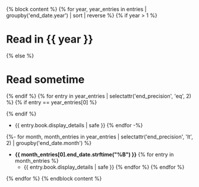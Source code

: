 {% block content %}
{% for year, year_entries in entries | groupby('end_date.year') | sort | reverse %}
{% if year > 1 %}
# Read in {{ year }}
{% else %}
# Read sometime
{% endif %}
{% for entry in year_entries | selectattr('end_precision', 'eq', 2) %}
{% if entry == year_entries[0] %}

{% endif %}
- {{ entry.book.display_details | safe }}
{% endfor -%}

{%- for month, month_entries in year_entries | selectattr('end_precision', 'lt', 2) | groupby('end_date.month') %}

- **{{ month_entries[0].end_date.strftime("%B") }}**
{% for entry in month_entries %}
  - {{ entry.book.display_details | safe }}
{% endfor %}
{% endfor %}

{% endfor %}
{% endblock content %}
